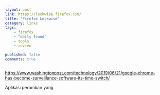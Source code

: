 ```yaml
---
layout: post
link: https://lockwise.firefox.com/
title: "Firefox Lockwise"
category: links
tags: 
    - firefox
    - "daily found"
    - tools
    - review

published: false
comments: true
---
```


https://www.washingtonpost.com/technology/2019/06/21/google-chrome-has-become-surveillance-software-its-time-switch/

Aplikasi peramban yang 